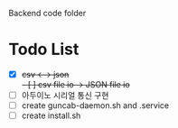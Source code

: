 Backend code folder

# Todo List
- [x] ~~csv <--> json~~  
~~- [ ] csv file io -> JSON file io~~  
- [ ] 아두이노 시리얼 통신 구현  
- [ ] create guncab-daemon.sh and .service  
- [ ] create install.sh  
